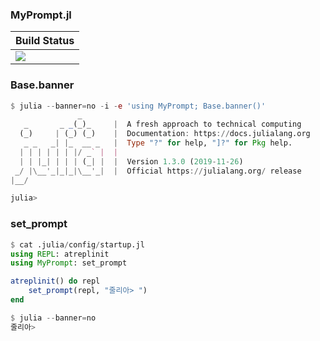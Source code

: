 ### MyPrompt.jl

|  **Build Status**                |
|:---------------------------------|
|  [![][actions-img]][actions-url] |

### Base.banner

```julia
$ julia --banner=no -i -e 'using MyPrompt; Base.banner()'
               _
   _       _ _(_)_     |  A fresh approach to technical computing
  (_)     | (_) (_)    |  Documentation: https://docs.julialang.org
   _ _   _| |_  __ _   |  Type "?" for help, "]?" for Pkg help.
  | | | | | | |/ _` |  |
  | | |_| | | | (_| |  |  Version 1.3.0 (2019-11-26)
 _/ |\__'_|_|_|\__'_|  |  Official https://julialang.org/ release
|__/

julia> 
```

### set_prompt

```julia
$ cat .julia/config/startup.jl
using REPL: atreplinit
using MyPrompt: set_prompt

atreplinit() do repl
    set_prompt(repl, "줄리아> ")
end

$ julia --banner=no
줄리아> 
```

[actions-img]: https://github.com/wookay/MyPrompt.jl/workflows/CI/badge.svg
[actions-url]: https://github.com/wookay/MyPrompt.jl/actions
